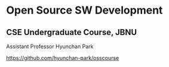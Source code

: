 # Open Source SW Development 
## CSE Undergraduate Course, JBNU

Assistant Professor Hyunchan Park

https://github.com/hyunchan-park/osscourse


